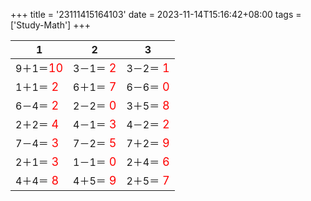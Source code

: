 +++ 
title = '23111415164103' 
date = 2023-11-14T15:16:42+08:00 
tags = ['Study-Math'] 
+++ 

1 | 2 | 3 
-- | -- | -- 
9＋1＝<font color=red size=4>10</font> | 3－1＝<font color=red size=4> 2</font> | 3－2＝<font color=red size=4> 1</font> 
1＋1＝<font color=red size=4> 2</font> | 6＋1＝<font color=red size=4> 7</font> | 6－6＝<font color=red size=4> 0</font> 
6－4＝<font color=red size=4> 2</font> | 2－2＝<font color=red size=4> 0</font> | 3＋5＝<font color=red size=4> 8</font> 
2＋2＝<font color=red size=4> 4</font> | 4－1＝<font color=red size=4> 3</font> | 4－2＝<font color=red size=4> 2</font> 
7－4＝<font color=red size=4> 3</font> | 7－2＝<font color=red size=4> 5</font> | 7＋2＝<font color=red size=4> 9</font> 
2＋1＝<font color=red size=4> 3</font> | 1－1＝<font color=red size=4> 0</font> | 2＋4＝<font color=red size=4> 6</font> 
4＋4＝<font color=red size=4> 8</font> | 4＋5＝<font color=red size=4> 9</font> | 2＋5＝<font color=red size=4> 7</font> 

